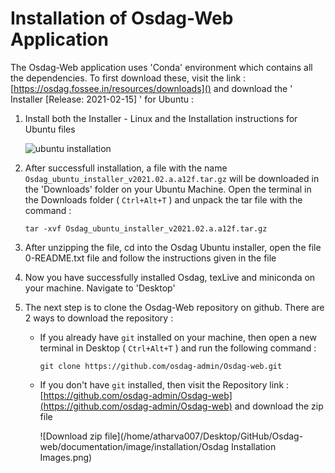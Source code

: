 # Installation of Osdag-Web Application

The Osdag-Web application uses 'Conda' environment which contains all the dependencies. To first download these, visit the link : [https://osdag.fossee.in/resources/downloads]() and download the ' Installer [Release: 2021-02-15] ' for Ubuntu : 

1. Install both the Installer - Linux and the Installation instructions for Ubuntu files

    ![ubuntu installation](/home/atharva007/Desktop/GitHub/Osdag-web/documentation/image/installation/1691117745242.png "Osdag Ubuntu Installer")


2. After successfull installation, a file with the name `Osdag_ubuntu_installer_v2021.02.a.a12f.tar.gz` will be downloaded in the 'Downloads' folder on your Ubuntu Machine. Open the terminal in the Downloads folder ( `Ctrl+Alt+T` ) and unpack the tar file with the command :

   ```
   tar -xvf Osdag_ubuntu_installer_v2021.02.a.a12f.tar.gz
   ```
3. After unzipping the file, cd into the Osdag Ubuntu installer, open the file 0-README.txt file and follow the instructions given in the file
4. Now you have successfully installed Osdag, texLive and miniconda on your machine. Navigate to 'Desktop'
5. The next step is to clone the Osdag-Web repository on github. There are 2 ways to download the repository :

   * If you already have `git` installed on your machine, then open a new terminal in Desktop ( `Ctrl+Alt+T` ) and run the following command :

     ```
     git clone https://github.com/osdag-admin/Osdag-web.git
     ```
   * If you don't have `git` installed, then visit the Repository link : [https://github.com/osdag-admin/Osdag-web](https://github.com/osdag-admin/Osdag-web) and download the zip file

     ![Download zip file](/home/atharva007/Desktop/GitHub/Osdag-web/documentation/image/installation/Osdag Installation Images.png)
